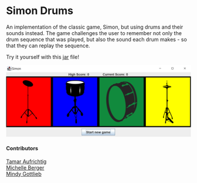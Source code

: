 # Simon Drums
An implementation of the classic game, Simon, but 
using drums and their sounds instead. The game challenges
the user to remember not only the drum sequence that was
played, but also the sound each drum makes - so that they
can replay the sequence.

Try it yourself with this [jar](build/libs/SimonDrums-1.0-SNAPSHOT.jar) file!

![ALT](SimonDrumScreenshot.PNG)

#### Contributors
[Tamar Aufrichtig](https://github.com/TamarAuf/Simon-Drums)  
[Michelle Berger](https://github.com/bergerm613/Simon-Drums)  
[Mindy Gottlieb](https://github.com/Mindy712/Simon-Drums)
